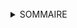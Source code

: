 <div id="top"></div>
<!--
*** DevII-ModuleIII -> Développement et gestion des connexions, inscriptions et permissions.
-->

<br />

<!-- SOMMAIRE -->
<details>
  <summary>SOMMAIRE</summary>
  <ol>
    <li>
      <a href="#a-propos-du-projet">About The Project</a>
      <ul>
        <li><a href="#outils">Built With</a></li>
      </ul>
    </li>
    <li>
      <a href="#pour-commencer">Getting Started</a>
      <ul>
        <li><a href="#prerequis">Prerequisites</a></li>
        <li><a href="#installation">Installation</a></li>
      </ul>
    </li>
    <li><a href="#suite">Usage</a></li>
  </ol>
</details>




